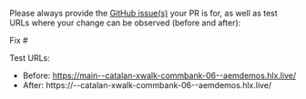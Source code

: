 Please always provide the [GitHub issue(s)](../issues) your PR is for, as well as test URLs where your change can be observed (before and after):

Fix #<gh-issue-id>

Test URLs:
- Before: https://main--catalan-xwalk-commbank-06--aemdemos.hlx.live/
- After: https://<branch>--catalan-xwalk-commbank-06--aemdemos.hlx.live/
